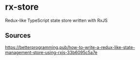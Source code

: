 # rx-store
Redux-like TypeScript state store written with RxJS

## Sources
https://betterprogramming.pub/how-to-write-a-redux-like-state-management-store-using-rxjs-33b6095c5a7e
